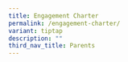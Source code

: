 ```yaml
---
title: Engagement Charter
permalink: /engagement-charter/
variant: tiptap
description: ""
third_nav_title: Parents
---
```

